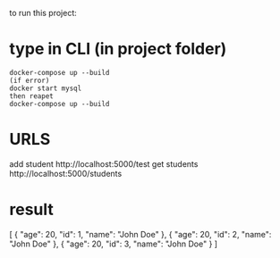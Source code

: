 to run this project:

# type in CLI (in project folder)
    docker-compose up --build
    (if error)
    docker start mysql
    then reapet 
    docker-compose up --build

# URLS
add student
http://localhost:5000/test
get students
http://localhost:5000/students

# result
[
  {
    "age": 20, 
    "id": 1, 
    "name": "John Doe"
  }, 
  {
    "age": 20, 
    "id": 2, 
    "name": "John Doe"
  }, 
  {
    "age": 20, 
    "id": 3, 
    "name": "John Doe"
  }
]